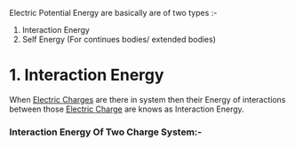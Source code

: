 Electric Potential Energy are basically are of two types :-
1. Interaction Energy
2. Self Energy (For continues bodies/ extended bodies)

# 1. Interaction Energy
When [Electric Charges](Electric%20Charge.md) are there in system then their Energy of interactions between those [Electric Charge](Electric%20Charge.md) are knows as Interaction Energy.
### Interaction Energy Of Two Charge System:-
